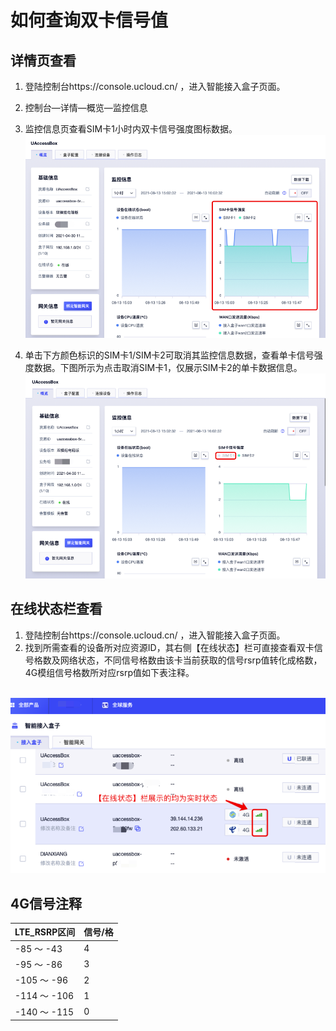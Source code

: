 # 如何查询双卡信号值

## 详情页查看

1. 登陆控制台https://console.ucloud.cn/ ，进入智能接入盒子页面。
2. 控制台—详情—概览—监控信息
3. 监控信息页查看SIM卡1小时内双卡信号强度图标数据。![signal2](../images/signal2.png)

4. 单击下方颜色标识的SIM卡1/SIM卡2可取消其监控信息数据，查看单卡信号强度数据。下图所示为点击取消SIM卡1，仅展示SIM卡2的单卡数据信息。![signal3](../images/signal3.png)



## 在线状态栏查看

1. 登陆控制台https://console.ucloud.cn/ ，进入智能接入盒子页面。
2. 找到所需查看的设备所对应资源ID，其右侧【在线状态】栏可直接查看双卡信号格数及网络状态，不同信号格数由该卡当前获取的信号rsrp值转化成格数，4G模组信号格数所对应rsrp值如下表注释。

​      ![signal1](../images/signal1.png)

## 4G信号注释

| LTE_RSRP区间 | 信号/格 |
| ------------ | ------- |
| -85 ～ -43   | 4       |
| -95 ～ -86   | 3       |
| -105 ～ -96  | 2       |
| -114 ～ -106 | 1       |
| -140 ～ -115 | 0       |



